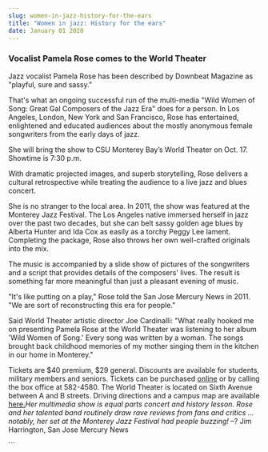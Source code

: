 ```yaml
---
slug: women-in-jazz-history-for-the-ears
title: "Women in jazz: History for the ears"
date: January 01 2020
---
```


 
<h3>Vocalist Pamela Rose comes to the World Theater</h3>
<p>
  Jazz vocalist Pamela Rose has been described by Downbeat Magazine as "playful,
  sure and sassy."
</p>
<p>
  That's what an ongoing successful run of the multi-media "Wild Women of Song:
  Great Gal Composers of the Jazz Era" does for a person. In Los Angeles,
  London, New York and San Francisco, Rose has entertained, enlightened and
  educated audiences about the mostly anonymous female songwriters from the
  early days of jazz.
</p>
<p>
  She will bring the show to CSU Monterey Bay’s World Theater on Oct. 17.
  Showtime is 7:30 p.m.
</p>
<p>
  With dramatic projected images, and superb storytelling, Rose delivers a
  cultural retrospective while treating the audience to a live jazz and blues
  concert.
</p>
<p>
  She is no stranger to the local area. In 2011, the show was featured at the
  Monterey Jazz Festival. The Los Angeles native immersed herself in jazz over
  the past two decades, but she can belt sassy golden age blues by Alberta
  Hunter and Ida Cox as easily as a torchy Peggy Lee lament. Completing the
  package, Rose also throws her own well-crafted originals into the mix.
</p>
<p>
  The music is accompanied by a slide show of pictures of the songwriters and a
  script that provides details of the composers' lives. The result is something
  far more meaningful than just a pleasant evening of music.
</p>
<p>
  "It's like putting on a play," Rose told the San Jose Mercury News in 2011.
  "We are sort of reconstructing this era for people."
</p>
<p>
  Said World Theater artistic director Joe Cardinalli: "What really hooked me on
  presenting Pamela Rose at the World Theater was listening to her album 'Wild
  Women of Song.' Every song was written by a woman. The songs brought back
  childhood memories of my mother singing them in the kitchen in our home in
  Monterey."
</p>
<p>
  Tickets are $40 premium, $29 general. Discounts are available for students,
  military members and seniors. Tickets can be purchased
  <a href="https://csumb.edu/worldtheater">online</a> or by calling the box
  office at 582-4580. The World Theater is located on Sixth Avenue between A and
  B streets. Driving directions and a campus map are available
  <a href="https://csumb.edu/maps">here.</a
  ><em
    >Her multimedia show is equal parts concert and history lesson. Rose and her
    talented band routinely draw rave reviews from fans and critics ... notably,
    her set at the Monterey Jazz Festival had people buzzing!</em
  >
  –? Jim Harrington, San Jose Mercury News
</p>
```
